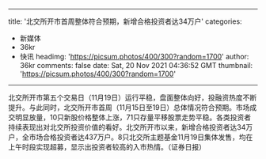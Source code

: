 
---
title: '北交所开市首周整体符合预期，新增合格投资者达34万户'
categories: 
 - 新媒体
 - 36kr
 - 快讯
headimg: 'https://picsum.photos/400/300?random=1700'
author: 36kr
comments: false
date: Sat, 20 Nov 2021 04:36:52 GMT
thumbnail: 'https://picsum.photos/400/300?random=1700'
---

<div>   
北交所开市第五个交易日（11月19日）运行平稳，盘面整体向好，投融资热度不断提升。与此同时，北交所开市首周（11月15日至19日）总体情况符合预期。市场成交明显放量，10只新股价格整体上涨，71只存量平移股票走势平稳。各类投资者持续表现出对北交所投资价值的看好。北交所开市以来，新增合格投资者达34万户，全市场合格投资者达437万户。8只北交所主题基金11月19日集体发售，均在上午时段实现超募，显示出投资者较高的入市热情。（证券日报）  
</div>
            